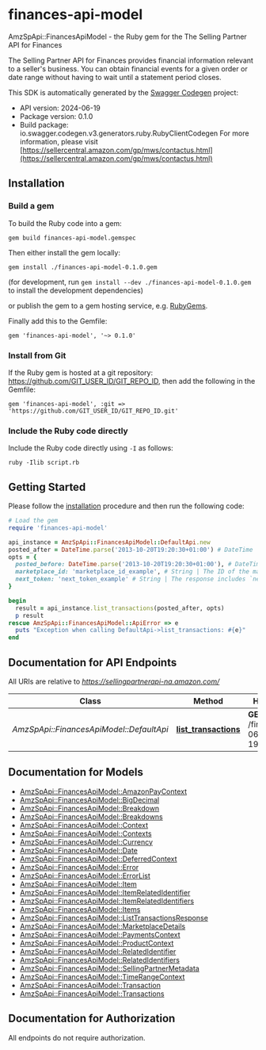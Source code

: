 # finances-api-model

AmzSpApi::FinancesApiModel - the Ruby gem for the The Selling Partner API for Finances

The Selling Partner API for Finances provides financial information relevant to a seller's business. You can obtain financial events for a given order or date range without having to wait until a statement period closes.

This SDK is automatically generated by the [Swagger Codegen](https://github.com/swagger-api/swagger-codegen) project:

- API version: 2024-06-19
- Package version: 0.1.0
- Build package: io.swagger.codegen.v3.generators.ruby.RubyClientCodegen
For more information, please visit [https://sellercentral.amazon.com/gp/mws/contactus.html](https://sellercentral.amazon.com/gp/mws/contactus.html)

## Installation

### Build a gem

To build the Ruby code into a gem:

```shell
gem build finances-api-model.gemspec
```

Then either install the gem locally:

```shell
gem install ./finances-api-model-0.1.0.gem
```
(for development, run `gem install --dev ./finances-api-model-0.1.0.gem` to install the development dependencies)

or publish the gem to a gem hosting service, e.g. [RubyGems](https://rubygems.org/).

Finally add this to the Gemfile:

    gem 'finances-api-model', '~> 0.1.0'

### Install from Git

If the Ruby gem is hosted at a git repository: https://github.com/GIT_USER_ID/GIT_REPO_ID, then add the following in the Gemfile:

    gem 'finances-api-model', :git => 'https://github.com/GIT_USER_ID/GIT_REPO_ID.git'

### Include the Ruby code directly

Include the Ruby code directly using `-I` as follows:

```shell
ruby -Ilib script.rb
```

## Getting Started

Please follow the [installation](#installation) procedure and then run the following code:
```ruby
# Load the gem
require 'finances-api-model'

api_instance = AmzSpApi::FinancesApiModel::DefaultApi.new
posted_after = DateTime.parse('2013-10-20T19:20:30+01:00') # DateTime | The response includes financial events posted after (or on) this date. This date must be in [ISO 8601](https://developer-docs.amazon.com/sp-api/docs/iso-8601) date-time format. The date-time must be more than two minutes before the time of the request.
opts = { 
  posted_before: DateTime.parse('2013-10-20T19:20:30+01:00'), # DateTime | The response includes financial events posted before (but not on) this date. This date must be in [ISO 8601](https://developer-docs.amazon.com/sp-api/docs/iso-8601) date-time format.  The date-time must be later than `PostedAfter` and more than two minutes before the request was submitted. If `PostedAfter` and `PostedBefore` are more than 180 days apart, the response is empty.  **Default:** Two minutes before the time of the request.
  marketplace_id: 'marketplace_id_example', # String | The ID of the marketplace from which you want to retrieve transactions.
  next_token: 'next_token_example' # String | The response includes `nextToken` when the number of results exceeds the specified `pageSize` value. To get the next page of results, call the operation with this token and include the same arguments as the call that produced the token. To get a complete list, call this operation until `nextToken` is null. Note that this operation can return empty pages.
}

begin
  result = api_instance.list_transactions(posted_after, opts)
  p result
rescue AmzSpApi::FinancesApiModel::ApiError => e
  puts "Exception when calling DefaultApi->list_transactions: #{e}"
end
```

## Documentation for API Endpoints

All URIs are relative to *https://sellingpartnerapi-na.amazon.com/*

Class | Method | HTTP request | Description
------------ | ------------- | ------------- | -------------
*AmzSpApi::FinancesApiModel::DefaultApi* | [**list_transactions**](docs/DefaultApi.md#list_transactions) | **GET** /finances/2024-06-19/transactions | 

## Documentation for Models

 - [AmzSpApi::FinancesApiModel::AmazonPayContext](docs/AmazonPayContext.md)
 - [AmzSpApi::FinancesApiModel::BigDecimal](docs/BigDecimal.md)
 - [AmzSpApi::FinancesApiModel::Breakdown](docs/Breakdown.md)
 - [AmzSpApi::FinancesApiModel::Breakdowns](docs/Breakdowns.md)
 - [AmzSpApi::FinancesApiModel::Context](docs/Context.md)
 - [AmzSpApi::FinancesApiModel::Contexts](docs/Contexts.md)
 - [AmzSpApi::FinancesApiModel::Currency](docs/Currency.md)
 - [AmzSpApi::FinancesApiModel::Date](docs/Date.md)
 - [AmzSpApi::FinancesApiModel::DeferredContext](docs/DeferredContext.md)
 - [AmzSpApi::FinancesApiModel::Error](docs/Error.md)
 - [AmzSpApi::FinancesApiModel::ErrorList](docs/ErrorList.md)
 - [AmzSpApi::FinancesApiModel::Item](docs/Item.md)
 - [AmzSpApi::FinancesApiModel::ItemRelatedIdentifier](docs/ItemRelatedIdentifier.md)
 - [AmzSpApi::FinancesApiModel::ItemRelatedIdentifiers](docs/ItemRelatedIdentifiers.md)
 - [AmzSpApi::FinancesApiModel::Items](docs/Items.md)
 - [AmzSpApi::FinancesApiModel::ListTransactionsResponse](docs/ListTransactionsResponse.md)
 - [AmzSpApi::FinancesApiModel::MarketplaceDetails](docs/MarketplaceDetails.md)
 - [AmzSpApi::FinancesApiModel::PaymentsContext](docs/PaymentsContext.md)
 - [AmzSpApi::FinancesApiModel::ProductContext](docs/ProductContext.md)
 - [AmzSpApi::FinancesApiModel::RelatedIdentifier](docs/RelatedIdentifier.md)
 - [AmzSpApi::FinancesApiModel::RelatedIdentifiers](docs/RelatedIdentifiers.md)
 - [AmzSpApi::FinancesApiModel::SellingPartnerMetadata](docs/SellingPartnerMetadata.md)
 - [AmzSpApi::FinancesApiModel::TimeRangeContext](docs/TimeRangeContext.md)
 - [AmzSpApi::FinancesApiModel::Transaction](docs/Transaction.md)
 - [AmzSpApi::FinancesApiModel::Transactions](docs/Transactions.md)

## Documentation for Authorization

 All endpoints do not require authorization.

